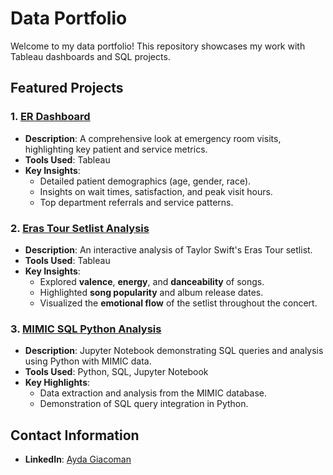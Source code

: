 # Data Portfolio
Welcome to my data portfolio! This repository showcases my work with Tableau dashboards and SQL projects.

## Featured Projects

### 1. [ER Dashboard](https://public.tableau.com/app/profile/ayda.giacoman7925/viz/ERDashboard_17307533388530/ERDashboard?publish=yes)
- **Description**: A comprehensive look at emergency room visits, highlighting key patient and service metrics.
- **Tools Used**: Tableau
- **Key Insights**:
  - Detailed patient demographics (age, gender, race).
  - Insights on wait times, satisfaction, and peak visit hours.
  - Top department referrals and service patterns.

### 2. [Eras Tour Setlist Analysis](https://public.tableau.com/views/Eras_Tour_Setlist_Ayda_Giacoman/Dashboard1?:language=en-US&publish=yes&:sid=&:redirect=auth&:display_count=n&:origin=viz_share_link)
- **Description**: An interactive analysis of Taylor Swift's Eras Tour setlist.
- **Tools Used**: Tableau
- **Key Insights**:
  - Explored **valence**, **energy**, and **danceability** of songs.
  - Highlighted **song popularity** and album release dates.
  - Visualized the **emotional flow** of the setlist throughout the concert.

### 3. [MIMIC SQL Python Analysis](./MIMIC_SQL_Python.ipynb)
- **Description**: Jupyter Notebook demonstrating SQL queries and analysis using Python with MIMIC data.
- **Tools Used**: Python, SQL, Jupyter Notebook
- **Key Highlights**:
  - Data extraction and analysis from the MIMIC database.
  - Demonstration of SQL query integration in Python.

## Contact Information
- **LinkedIn**: [Ayda Giacoman](https://www.linkedin.com/in/ayda-giacoman/)
